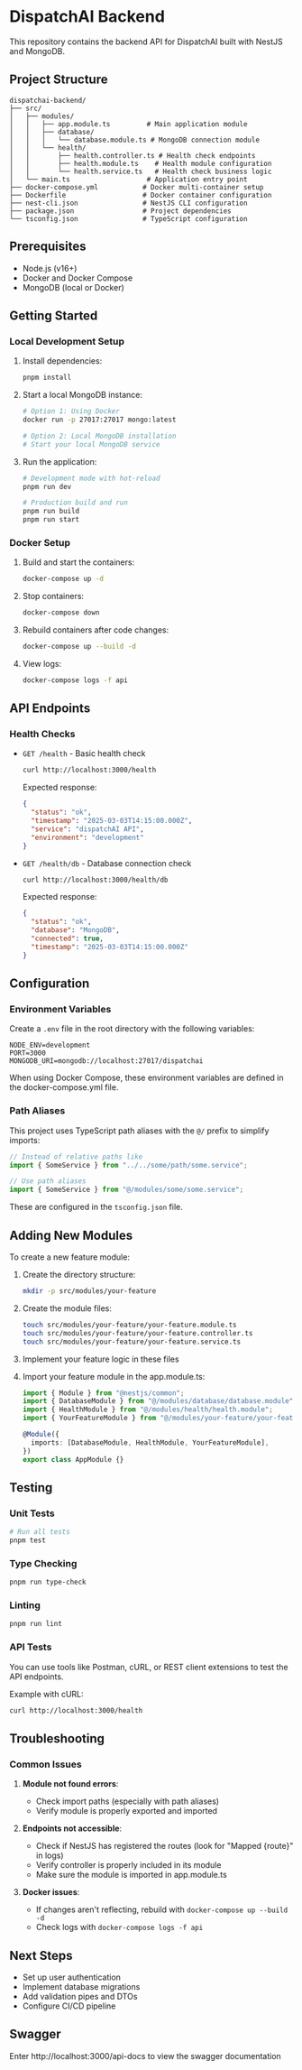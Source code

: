 # DispatchAI Backend

This repository contains the backend API for DispatchAI built with NestJS and MongoDB.

## Project Structure

```
dispatchai-backend/
├── src/
│   ├── modules/
│   │   ├── app.module.ts         # Main application module
│   │   ├── database/
│   │   │   └── database.module.ts # MongoDB connection module
│   │   └── health/
│   │       ├── health.controller.ts # Health check endpoints
│   │       ├── health.module.ts    # Health module configuration
│   │       └── health.service.ts   # Health check business logic
│   └── main.ts                   # Application entry point
├── docker-compose.yml           # Docker multi-container setup
├── Dockerfile                   # Docker container configuration
├── nest-cli.json                # NestJS CLI configuration
├── package.json                 # Project dependencies
└── tsconfig.json                # TypeScript configuration
```

## Prerequisites

- Node.js (v16+)
- Docker and Docker Compose
- MongoDB (local or Docker)

## Getting Started

### Local Development Setup

1. Install dependencies:

   ```bash
   pnpm install
   ```

2. Start a local MongoDB instance:

   ```bash
   # Option 1: Using Docker
   docker run -p 27017:27017 mongo:latest

   # Option 2: Local MongoDB installation
   # Start your local MongoDB service
   ```

3. Run the application:

   ```bash
   # Development mode with hot-reload
   pnpm run dev

   # Production build and run
   pnpm run build
   pnpm run start
   ```

### Docker Setup

1. Build and start the containers:

   ```bash
   docker-compose up -d
   ```

2. Stop containers:

   ```bash
   docker-compose down
   ```

3. Rebuild containers after code changes:

   ```bash
   docker-compose up --build -d
   ```

4. View logs:
   ```bash
   docker-compose logs -f api
   ```

## API Endpoints

### Health Checks

- `GET /health` - Basic health check

  ```bash
  curl http://localhost:3000/health
  ```

  Expected response:

  ```json
  {
    "status": "ok",
    "timestamp": "2025-03-03T14:15:00.000Z",
    "service": "dispatchAI API",
    "environment": "development"
  }
  ```

- `GET /health/db` - Database connection check
  ```bash
  curl http://localhost:3000/health/db
  ```
  Expected response:
  ```json
  {
    "status": "ok",
    "database": "MongoDB",
    "connected": true,
    "timestamp": "2025-03-03T14:15:00.000Z"
  }
  ```

## Configuration

### Environment Variables

Create a `.env` file in the root directory with the following variables:

```
NODE_ENV=development
PORT=3000
MONGODB_URI=mongodb://localhost:27017/dispatchai
```

When using Docker Compose, these environment variables are defined in the docker-compose.yml file.

### Path Aliases

This project uses TypeScript path aliases with the `@/` prefix to simplify imports:

```typescript
// Instead of relative paths like
import { SomeService } from "../../some/path/some.service";

// Use path aliases
import { SomeService } from "@/modules/some/some.service";
```

These are configured in the `tsconfig.json` file.

## Adding New Modules

To create a new feature module:

1. Create the directory structure:

   ```bash
   mkdir -p src/modules/your-feature
   ```

2. Create the module files:

   ```bash
   touch src/modules/your-feature/your-feature.module.ts
   touch src/modules/your-feature/your-feature.controller.ts
   touch src/modules/your-feature/your-feature.service.ts
   ```

3. Implement your feature logic in these files

4. Import your feature module in the app.module.ts:

   ```typescript
   import { Module } from "@nestjs/common";
   import { DatabaseModule } from "@/modules/database/database.module";
   import { HealthModule } from "@/modules/health/health.module";
   import { YourFeatureModule } from "@/modules/your-feature/your-feature.module";

   @Module({
     imports: [DatabaseModule, HealthModule, YourFeatureModule],
   })
   export class AppModule {}
   ```

## Testing

### Unit Tests

```bash
# Run all tests
pnpm test
```

### Type Checking

```bash
pnpm run type-check
```

### Linting

```bash
pnpm run lint
```

### API Tests

You can use tools like Postman, cURL, or REST client extensions to test the API endpoints.

Example with cURL:

```bash
curl http://localhost:3000/health
```

## Troubleshooting

### Common Issues

1. **Module not found errors**:

   - Check import paths (especially with path aliases)
   - Verify module is properly exported and imported

2. **Endpoints not accessible**:

   - Check if NestJS has registered the routes (look for "Mapped {route}" in logs)
   - Verify controller is properly included in its module
   - Make sure the module is imported in app.module.ts

3. **Docker issues**:
   - If changes aren't reflecting, rebuild with `docker-compose up --build -d`
   - Check logs with `docker-compose logs -f api`

## Next Steps

- Set up user authentication
- Implement database migrations
- Add validation pipes and DTOs
- Configure CI/CD pipeline

## Swagger

Enter http://localhost:3000/api-docs to view the swagger documentation
